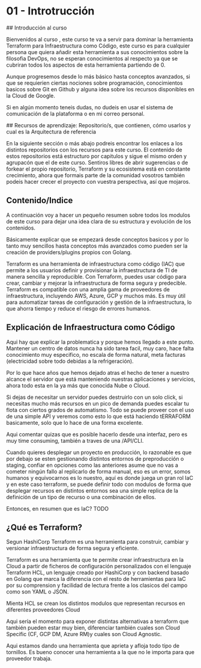 # 01 - Introtrucción


## Introducción al curso

Bienvenidos al curso <nombre del curso>, este curso te va a servir para dominar la herramienta Terraform para Infraestructura
como Código, este curso es para cualquier persona que quiera añadir esta herramienta a sus conocimientos sobre la filosofia DevOps,
no se esperan conocimientos al respecto ya que se cubriran todos los aspectos de esta herramienta partiendo de 0.

Aunque progresemos desde lo más básico hasta conceptos avanzados, si que se requierien ciertas nociones sobre programación,
conocimientos basicos sobre Git en Github y alguna idea sobre los recursos disponibles en la Cloud de Google.

Si en algún momento teneis dudas, no dudeis en usar el sistema de comunicación de la plataforma o en mi correo personal.


## Recursos de aprendizaje: Repositorio/s, que contienen, cómo usarlos y cual es la Arquitectura de referencia

En la siguiente sección o más abajo podreis encontrar los enlaces a los distintos repositorios con los recursos para este curso.
El contenido de estos repositorios está estructuro por capitulos y sigue el mismo orden y agrupacón que el de este curso. Sentiros libres
de abrir sugerencias o de forkear el propio repositorio, Terraform y su ecosistema está en constante crecimiento, ahora que formais parte
de la comunidad vosotros también podeis hacer crecer el proyecto con vuestra perspectiva, así que mojaros.


## Contenido/Indice

A continuación voy a hacer un pequeño resumen sobre todos los modulos de este curso para dejar una idea clara de su estructura y
evolución de los contenidos.

Básicamente explicar que se empezará desde conceptos basicos y por lo tanto muy sencillos hasta conceptos más avanzados como pueden
ser la creación de providers/plugins propios con Golang.

Terraform es una herramienta de infraestructura como código (IAC) que permite a los usuarios definir y provisionar la infraestructura de TI de manera sencilla y reproducible. Con Terraform, puedes usar código para crear, cambiar y mejorar la infraestructura de forma segura y predecible. Terraform es compatible con una amplia gama de proveedores de infraestructura, incluyendo AWS, Azure, GCP y muchos más. Es muy útil para automatizar tareas de configuración y gestión de la infraestructura, lo que ahorra tiempo y reduce el riesgo de errores humanos.


## Explicación de Infraestructura como Código

Aqui hay que explicar la problematica y porque hemos llegado a este punto. Mantener un centro de datos nunca ha sido tarea facil, muy caro,
hace falta conocimiento muy especifico, no escala de forma natural, meta facturas (electricidad sobre todo debidas a la refrigeración).

Por lo que hace años que hemos dejado atras el hecho de tener a nuestro alcance el servidor que está manteniendo nuestras aplicaciones y servicios, ahora todo esta en la ya más que conocida Nube o Cloud.

Si dejas de necesitar un servidor puedes destruirlo con un solo click, si necesitas mucho más recursos en un pico de demanda puedes
escalar tu flota con ciertos grados de automatismo. Todo se puede proveer con el uso de una simple API y veremos como esto lo que está haciendo tERRAFORM basicamente, solo que lo hace de una forma excelente.

Aqui comentar quizas que es posible hacerlo desde una interfaz, pero es muy time consuming, también a traves de una /API/CLI.

Cuando quieres desplegar un proyecto en producción, lo razonable es que por debajo se esten gestionando distintos entornos de preproducción
o staging, confiar en opciones como las anteriores asume que no vas a cometer ningún fallo al replicarlo de forma manual, eso es un error,
somos humanos y equivocarnos es lo nuestro, aquí es donde juega un gran rol IaC y en este caso terraform, se puede definir todo con 
modulos de forma que desplegar recursos en distintos entornos sea una simple replica de la definición de un tipo de recurso o una
combinación de ellos.

Entonces, en resumen que es IaC?  TODO



## ¿Qué es Terraform?

Segun HashiCorp Terraform es una herramienta para construir, cambiar y versionar infraestructura de forma segura y eficiente.

Terraform es una herramienta que te permite crear infraestructura en la Cloud a partir de ficheros de configuración personalizados con el
lenguaje Terraform HCL, un lenguaje creado por HashiCorp y con backend basado en Golang que marca la diferencia con el resto de 
herramientas para IaC por su comprension y facilidad de lectura frente a los clasicos del campo como son YAML o JSON.

Mienta HCL se crean los distintos modulos que representan recursos en diferentes proveedores Cloud


Aqui sería el momento para exponer distintas alternativas a terraform que también pueden estar muy bien, diferenciar también cuales son
Cloud Specific (CF, GCP DM, Azure RM)y cuales son Cloud Agnostic.

Aqui estamos dando una herramienta que aprieta y afloja todo tipo de tornillos. Es bueno conocer una herramienta a la que no le importa
para que proveedor trabaja.
